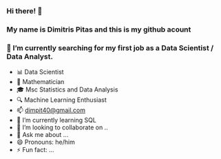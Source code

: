 ### Hi there! 👋 
### My name is Dimitris Pitas and this is my github acount
### 🔭 I’m currently searching for my first job as a Data Scientist / Data Analyst.
- :bar_chart: Data Scientist
- :triangular_ruler: Mathematician 
- :mortar_board: Msc Statistics and Data Analysis
- :mag: Machine Learning Enthusiast
- :mailbox: dimpit40@gmail.com
- 🌱 I’m currently learning SQL 
- 👯 I’m looking to collaborate on ..
- 💬 Ask me about ...
- 😄 Pronouns: he/him
- ⚡ Fun fact: ...


